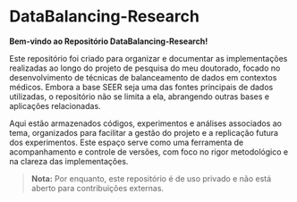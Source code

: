 # DataBalancing-Research

**Bem-vindo ao Repositório DataBalancing-Research!**

Este repositório foi criado para organizar e documentar as implementações realizadas ao longo do projeto de pesquisa do meu doutorado, focado no desenvolvimento de técnicas de balanceamento de dados em contextos médicos. Embora a base SEER seja uma das fontes principais de dados utilizadas, o repositório não se limita a ela, abrangendo outras bases e aplicações relacionadas.

Aqui estão armazenados códigos, experimentos e análises associados ao tema, organizados para facilitar a gestão do projeto e a replicação futura dos experimentos. Este espaço serve como uma ferramenta de acompanhamento e controle de versões, com foco no rigor metodológico e na clareza das implementações.

> **Nota:** Por enquanto, este repositório é de uso privado e não está aberto para contribuições externas.
